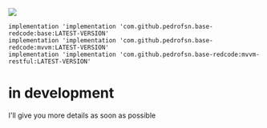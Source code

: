 [![](https://www.jitpack.io/v/pedrofsn/base-redcode.svg)](https://www.jitpack.io/#pedrofsn/base-redcode)

```
implementation 'implementation 'com.github.pedrofsn.base-redcode:base:LATEST-VERSION'
implementation 'implementation 'com.github.pedrofsn.base-redcode:mvvm:LATEST-VERSION'
implementation 'implementation 'com.github.pedrofsn.base-redcode:mvvm-restful:LATEST-VERSION'
```

# in development
I'll give you more details as soon as possible
